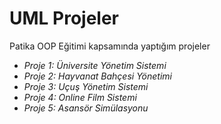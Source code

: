 # UML Projeler
Patika OOP Eğitimi kapsamında yaptığım projeler
- *Proje 1: Üniversite Yönetim Sistemi*
- *Proje 2: Hayvanat Bahçesi Yönetimi*
- *Proje 3: Uçuş Yönetim Sistemi*
- *Proje 4: Online Film Sistemi*
- *Proje 5: Asansör Simülasyonu*
